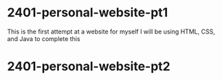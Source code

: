 # 2401-personal-website-pt1
This is the first attempt at a website for myself
I will be using HTML, CSS, and Java to complete this
# 2401-personal-website-pt2
